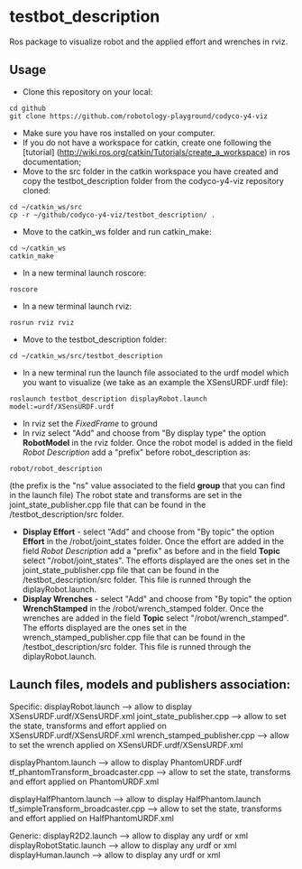 # testbot_description
Ros package to visualize robot and the applied effort and wrenches in rviz.

## Usage

* Clone this repository on your local:
```
cd github
git clone https://github.com/robotology-playground/codyco-y4-viz
```
* Make sure you have ros installed on your computer.
* If you do not have a workspace for catkin, create one following the [tutorial] (http://wiki.ros.org/catkin/Tutorials/create_a_workspace) in ros documentation;
* Move to the src folder in the catkin workspace you have created and copy the testbot_description folder from the codyco-y4-viz repository cloned:
```
cd ~/catkin_ws/src
cp -r ~/github/codyco-y4-viz/testbot_description/ .
```
* Move to the catkin_ws folder and run catkin_make:
```
cd ~/catkin_ws
catkin_make
```
* In a new terminal launch roscore:
```
roscore
```
* In a new terminal launch rviz:
```
rosrun rviz rviz
```
* Move to the testbot_description folder:
```
cd ~/catkin_ws/src/testbot_description
```
* In a new terminal run the launch file associated to the urdf model which you want to visualize (we take as an example the XSensURDF.urdf file):
```
roslaunch testbot_description displayRobot.launch  model:=urdf/XSensURDF.urdf
```
* In rviz set the *FixedFrame* to ground
* In rviz select "Add" and choose from "By display type" the option **RobotModel** in the rviz folder. Once the robot model is added in the field *Robot Description* add a "prefix" before robot_description as:
```
robot/robot_description
```
(the prefix is the "ns" value associated to the field **group** that you can find in the launch file) The robot state and transforms are set in the joint_state_publisher.cpp file that can be found in the /testbot_description/src folder.
* **Display Effort** - select "Add" and choose from "By topic" the option **Effort** in the /robot/joint_states folder. Once the effort are added in the field *Robot Description* add a "prefix" as before and in the field **Topic** select "/robot/joint_states". The efforts displayed are the ones set in the joint_state_publisher.cpp file that can be found in the /testbot_description/src folder. This file is runned through the diplayRobot.launch.
* **Display Wrenches** - select "Add" and choose from "By topic" the option **WrenchStamped** in the /robot/wrench_stamped folder. Once the wrenches are added in the field **Topic** select "/robot/wrench_stamped". The efforts displayed are the ones set in the wrench_stamped_publisher.cpp file that can be found in the /testbot_description/src folder. This file is runned through the diplayRobot.launch.

## Launch files, models and publishers association:

Specific:
displayRobot.launch --> allow to display XSensURDF.urdf/XSensURDF.xml
joint_state_publisher.cpp --> allow to set the state, transforms and effort applied on XSensURDF.urdf/XSensURDF.xml
wrench_stamped_publisher.cpp --> allow to set the wrench applied on XSensURDF.urdf/XSensURDF.xml

displayPhantom.launch --> allow to display PhantomURDF.urdf
tf_phantomTransform_broadcaster.cpp --> allow to set the state, transforms and effort applied on PhantomURDF.xml

displayHalfPhantom.launch --> allow to display HalfPhantom.launch
tf_simpleTransform_broadcaster.cpp --> allow to set the state, transforms and effort applied on HalfPhantomURDF.xml

Generic:
displayR2D2.launch --> allow to display any urdf or xml
displayRobotStatic.launch --> allow to display any urdf or xml
displayHuman.launch --> allow to display any urdf or xml


